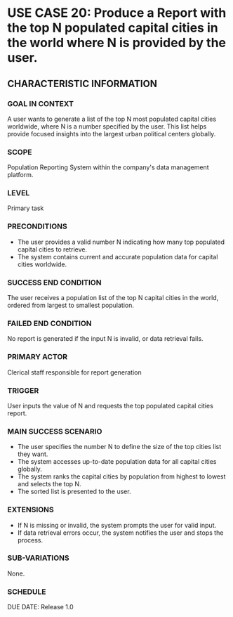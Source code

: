 # USE CASE 20: Produce a Report with the top N populated capital cities in the world where N is provided by the user.

## CHARACTERISTIC INFORMATION

### GOAL IN CONTEXT

A user wants to generate a list of the top N most populated capital cities worldwide, where N is a number specified by the user. This list helps provide focused insights into the largest urban political centers globally.

### SCOPE

Population Reporting System within the company's data management platform.

### LEVEL

Primary task

### PRECONDITIONS

- The user provides a valid number N indicating how many top populated capital cities to retrieve.
- The system contains current and accurate population data for capital cities worldwide.

### SUCCESS END CONDITION

The user receives a population list of the top N capital cities in the world, ordered from largest to smallest population.

### FAILED END CONDITION

No report is generated if the input N is invalid, or data retrieval fails.

### PRIMARY ACTOR

Clerical staff responsible for report generation

### TRIGGER

User inputs the value of N and requests the top populated capital cities report.

### MAIN SUCCESS SCENARIO

- The user specifies the number N to define the size of the top cities list they want.
- The system accesses up-to-date population data for all capital cities globally.
- The system ranks the capital cities by population from highest to lowest and selects the top N.
- The sorted list is presented to the user.

### EXTENSIONS

- If N is missing or invalid, the system prompts the user for valid input.
- If data retrieval errors occur, the system notifies the user and stops the process.

### SUB-VARIATIONS

None.

### SCHEDULE

DUE DATE: Release 1.0